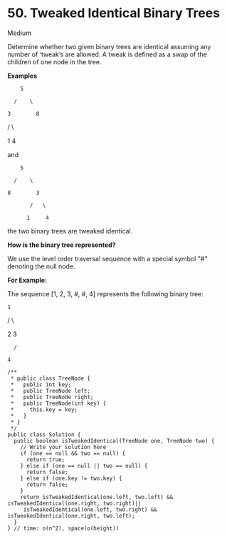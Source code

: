 # 50. Tweaked Identical Binary Trees

Medium

Determine whether two given binary trees are identical assuming any number of ‘tweak’s are allowed. A tweak is defined as a swap of the children of one node in the tree.

**Examples**

        5

      /    \

    3        8

  /   \

1      4

and

        5

      /    \

    8        3

           /   \

          1     4

the two binary trees are tweaked identical.

**How is the binary tree represented?**

We use the level order traversal sequence with a special symbol "\#" denoting the null node.

**For Example:**

The sequence \[1, 2, 3, \#, \#, 4\] represents the following binary tree:

    1

  /   \

 2     3

      /

    4

```text
/**
 * public class TreeNode {
 *   public int key;
 *   public TreeNode left;
 *   public TreeNode right;
 *   public TreeNode(int key) {
 *     this.key = key;
 *   }
 * }
 */
public class Solution {
  public boolean isTweakedIdentical(TreeNode one, TreeNode two) {
    // Write your solution here
    if (one == null && two == null) {
      return true;
    } else if (one == null || two == null) {
      return false;
    } else if (one.key != two.key) {
      return false;
    }
    return isTweakedIdentical(one.left, two.left) && isTweakedIdentical(one.right, two.right)||
     isTweakedIdentical(one.left, two.right) && isTweakedIdentical(one.right, two.left);
  }
} // time: o(n^2), space(o(height))

```

